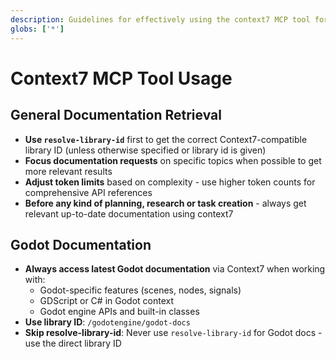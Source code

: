 ```yaml
---
description: Guidelines for effectively using the context7 MCP tool for retrieving up-to-date documentation
globs: ['*']
---
```


# Context7 MCP Tool Usage

## General Documentation Retrieval

- **Use `resolve-library-id`** first to get the correct Context7-compatible library ID (unless otherwise specified or library id is given)
- **Focus documentation requests** on specific topics when possible to get more relevant results
- **Adjust token limits** based on complexity - use higher token counts for comprehensive API references
- **Before any kind of planning, research or task creation** - always get relevant up-to-date documentation using context7

## Godot Documentation

- **Always access latest Godot documentation** via Context7 when working with:
  - Godot-specific features (scenes, nodes, signals)
  - GDScript or C# in Godot context
  - Godot engine APIs and built-in classes
- **Use library ID**: `/godotengine/godot-docs`
- **Skip resolve-library-id**: Never use `resolve-library-id` for Godot docs - use the direct library ID
